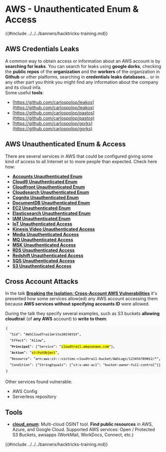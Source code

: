 # AWS - Unauthenticated Enum & Access

{{#include ../../../banners/hacktricks-training.md}}

## AWS Credentials Leaks

A common way to obtain access or information about an AWS account is by **searching for leaks**. You can search for leaks using **google dorks**, checking the **public repos** of the **organization** and the **workers** of the organization in **Github** or other platforms, searching in **credentials leaks databases**... or in any other part you think you might find any information about the company and its cloud infa.\
Some useful **tools**:

- [https://github.com/carlospolop/leakos](https://github.com/carlospolop/leakos)
- [https://github.com/carlospolop/pastos](https://github.com/carlospolop/pastos)
- [https://github.com/carlospolop/gorks](https://github.com/carlospolop/gorks)

## AWS Unauthenticated Enum & Access

There are several services in AWS that could be configured giving some kind of access to all Internet or to more people than expected. Check here how:

- [**Accounts Unauthenticated Enum**](aws-accounts-unauthenticated-enum.md)
- [**Cloud9 Unauthenticated Enum**](https://github.com/carlospolop/hacktricks-cloud/blob/master/pentesting-cloud/aws-security/aws-unauthenticated-enum-access/broken-reference/README.md)
- [**Cloudfront Unauthenticated Enum**](aws-cloudfront-unauthenticated-enum.md)
- [**Cloudsearch Unauthenticated Enum**](https://github.com/carlospolop/hacktricks-cloud/blob/master/pentesting-cloud/aws-security/aws-unauthenticated-enum-access/broken-reference/README.md)
- [**Cognito Unauthenticated Enum**](aws-cognito-unauthenticated-enum.md)
- [**DocumentDB Unauthenticated Enum**](aws-documentdb-enum.md)
- [**EC2 Unauthenticated Enum**](aws-ec2-unauthenticated-enum.md)
- [**Elasticsearch Unauthenticated Enum**](aws-elasticsearch-unauthenticated-enum.md)
- [**IAM Unauthenticated Enum**](aws-iam-and-sts-unauthenticated-enum.md)
- [**IoT Unauthenticated Access**](aws-iot-unauthenticated-enum.md)
- [**Kinesis Video Unauthenticated Access**](aws-kinesis-video-unauthenticated-enum.md)
- [**Media Unauthenticated Access**](aws-media-unauthenticated-enum.md)
- [**MQ Unauthenticated Access**](aws-mq-unauthenticated-enum.md)
- [**MSK Unauthenticated Access**](aws-msk-unauthenticated-enum.md)
- [**RDS Unauthenticated Access**](aws-rds-unauthenticated-enum.md)
- [**Redshift Unauthenticated Access**](aws-redshift-unauthenticated-enum.md)
- [**SQS Unauthenticated Access**](aws-sqs-unauthenticated-enum.md)
- [**S3 Unauthenticated Access**](aws-s3-unauthenticated-enum.md)

## Cross Account Attacks

In the talk [**Breaking the Isolation: Cross-Account AWS Vulnerabilities**](https://www.youtube.com/watch?v=JfEFIcpJ2wk) it's presented how some services allow(ed) any AWS account accessing them because **AWS services without specifying accounts ID** were allowed.

During the talk they specify several examples, such as S3 buckets **allowing cloudtrai**l (of **any AWS** account) to **write to them**:

![](<../../../images/image (260).png>)

Other services found vulnerable:

- AWS Config
- Serverless repository

## Tools

- [**cloud_enum**](https://github.com/initstring/cloud_enum): Multi-cloud OSINT tool. **Find public resources** in AWS, Azure, and Google Cloud. Supported AWS services: Open / Protected S3 Buckets, awsapps (WorkMail, WorkDocs, Connect, etc.)

{{#include ../../../banners/hacktricks-training.md}}






